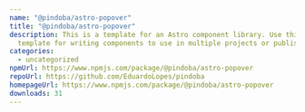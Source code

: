 ```yaml
---
name: "@pindoba/astro-popover"
title: "@pindoba/astro-popover"
description: This is a template for an Astro component library. Use this
  template for writing components to use in multiple projects or publish to NPM.
categories:
  - uncategorized
npmUrl: https://www.npmjs.com/package/@pindoba/astro-popover
repoUrl: https://github.com/EduardoLopes/pindoba
homepageUrl: https://www.npmjs.com/package/@pindoba/astro-popover
downloads: 31
---
```

